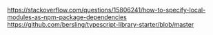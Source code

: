 https://stackoverflow.com/questions/15806241/how-to-specify-local-modules-as-npm-package-dependencies
https://github.com/bersling/typescript-library-starter/blob/master